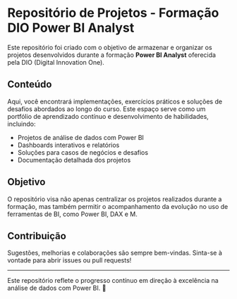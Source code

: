 # Repositório de Projetos - Formação DIO Power BI Analyst

Este repositório foi criado com o objetivo de armazenar e organizar os projetos desenvolvidos durante a formação **Power BI Analyst** oferecida pela DIO (Digital Innovation One).

## Conteúdo

Aqui, você encontrará implementações, exercícios práticos e soluções de desafios abordados ao longo do curso. Este espaço serve como um portfólio de aprendizado contínuo e desenvolvimento de habilidades, incluindo:

- Projetos de análise de dados com Power BI
- Dashboards interativos e relatórios
- Soluções para casos de negócios e desafios
- Documentação detalhada dos projetos

## Objetivo

O repositório visa não apenas centralizar os projetos realizados durante a formação, mas também permitir o acompanhamento da evolução no uso de ferramentas de BI, como Power BI, DAX e M.

## Contribuição

Sugestões, melhorias e colaborações são sempre bem-vindas. Sinta-se à vontade para abrir issues ou pull requests!

---

Este repositório reflete o progresso contínuo em direção à excelência na análise de dados com Power BI. 🚀
